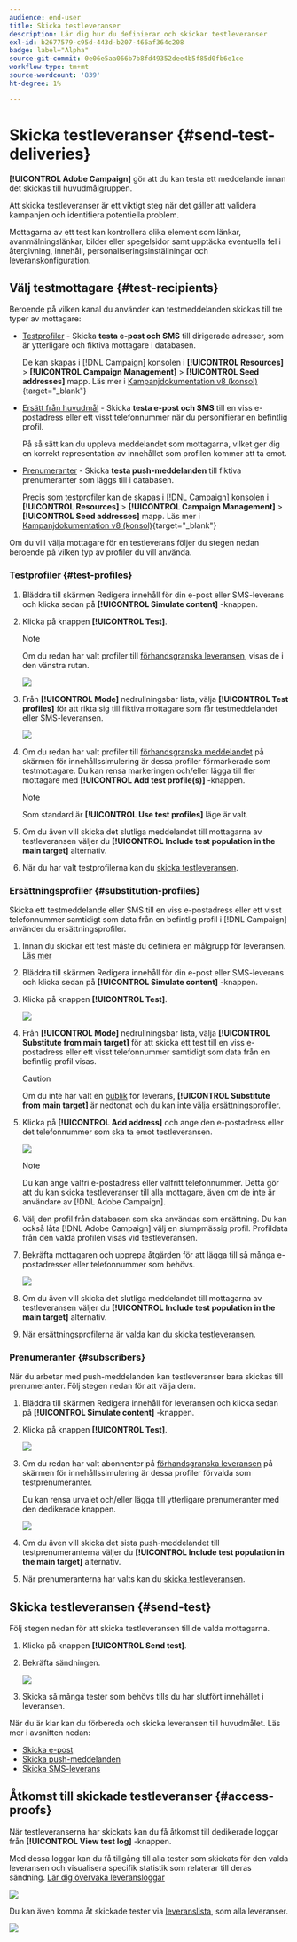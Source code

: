 ```yaml
---
audience: end-user
title: Skicka testleveranser
description: Lär dig hur du definierar och skickar testleveranser
exl-id: b2677579-c95d-443d-b207-466af364c208
badge: label="Alpha"
source-git-commit: 0e06e5aa066b7b8fd49352dee4b5f85d0fb6e1ce
workflow-type: tm+mt
source-wordcount: '839'
ht-degree: 1%

---
```


# Skicka testleveranser {#send-test-deliveries}

**[!UICONTROL Adobe Campaign]** gör att du kan testa ett meddelande innan det skickas till huvudmålgruppen.

Att skicka testleveranser är ett viktigt steg när det gäller att validera kampanjen och identifiera potentiella problem.

Mottagarna av ett test kan kontrollera olika element som länkar, avanmälningslänkar, bilder eller spegelsidor samt upptäcka eventuella fel i återgivning, innehåll, personaliseringsinställningar och leveranskonfiguration.

## Välj testmottagare {#test-recipients}

Beroende på vilken kanal du använder kan testmeddelanden skickas till tre typer av mottagare:

* [Testprofiler](#test-profiles) - Skicka **testa e-post och SMS** till dirigerade adresser, som är ytterligare och fiktiva mottagare i databasen.

  De kan skapas i [!DNL Campaign] konsolen i **[!UICONTROL Resources]** > **[!UICONTROL Campaign Management]** > **[!UICONTROL Seed addresses]** mapp. Läs mer i [Kampanjdokumentation v8 (konsol)](https://experienceleague.adobe.com/docs/campaign/campaign-v8/audience/add-profiles/test-profiles.html){target="_blank"}

* [Ersätt från huvudmål](#substitution-profiles) - Skicka **testa e-post och SMS** till en viss e-postadress eller ett visst telefonnummer när du personifierar en befintlig profil.

  På så sätt kan du uppleva meddelandet som mottagarna, vilket ger dig en korrekt representation av innehållet som profilen kommer att ta emot.

* [Prenumeranter](#subscribers) - Skicka **testa push-meddelanden** till fiktiva prenumeranter som läggs till i databasen.

  Precis som testprofiler kan de skapas i [!DNL Campaign] konsolen i **[!UICONTROL Resources]** > **[!UICONTROL Campaign Management]** > **[!UICONTROL Seed addresses]** mapp. Läs mer i [Kampanjdokumentation v8 (konsol)](https://experienceleague.adobe.com/docs/campaign/campaign-v8/audience/add-profiles/test-profiles.html){target="_blank"}

Om du vill välja mottagare för en testleverans följer du stegen nedan beroende på vilken typ av profiler du vill använda.

### Testprofiler {#test-profiles}

1. Bläddra till skärmen Redigera innehåll för din e-post eller SMS-leverans och klicka sedan på **[!UICONTROL Simulate content]** -knappen.

1. Klicka på knappen **[!UICONTROL Test]**.

   >[!NOTE]
   >
   >Om du redan har valt profiler till [förhandsgranska leveransen](preview-content.md), visas de i den vänstra rutan.

   ![](assets/simulate-test-button-email.png)

1. Från **[!UICONTROL Mode]** nedrullningsbar lista, välja **[!UICONTROL Test profiles]** för att rikta sig till fiktiva mottagare som får testmeddelandet eller SMS-leveransen.

   ![](assets/simulate-profile-mode.png)

1. Om du redan har valt profiler till [förhandsgranska meddelandet](preview-content.md) på skärmen för innehållssimulering är dessa profiler förmarkerade som testmottagare. Du kan rensa markeringen och/eller lägga till fler mottagare med **[!UICONTROL Add test profile(s)]** -knappen.

   >[!NOTE]
   >
   >Som standard är **[!UICONTROL Use test profiles]** läge är valt.

1. Om du även vill skicka det slutliga meddelandet till mottagarna av testleveransen väljer du **[!UICONTROL Include test population in the main target]** alternativ.

1. När du har valt testprofilerna kan du [skicka testleveransen](#send-test).

### Ersättningsprofiler {#substitution-profiles}

Skicka ett testmeddelande eller SMS till en viss e-postadress eller ett visst telefonnummer samtidigt som data från en befintlig profil i [!DNL Campaign] använder du ersättningsprofiler.

1. Innan du skickar ett test måste du definiera en målgrupp för leveransen. [Läs mer](../audience/about-audiences.md)

1. Bläddra till skärmen Redigera innehåll för din e-post eller SMS-leverans och klicka sedan på **[!UICONTROL Simulate content]** -knappen.

1. Klicka på knappen **[!UICONTROL Test]**.

   ![](assets/simulate-test-button-email.png)

1. Från **[!UICONTROL Mode]** nedrullningsbar lista, välja **[!UICONTROL Substitute from main target]** för att skicka ett test till en viss e-postadress eller ett visst telefonnummer samtidigt som data från en befintlig profil visas.

   >[!CAUTION]
   >
   >Om du inte har valt en [publik](../audience/about-audiences.md) för leverans, **[!UICONTROL Substitute from main target]** är nedtonat och du kan inte välja ersättningsprofiler.

1. Klicka på **[!UICONTROL Add address]** och ange den e-postadress eller det telefonnummer som ska ta emot testleveransen.

   ![](assets/simulate-add-substitution-address.png)

   >[!NOTE]
   >
   >Du kan ange valfri e-postadress eller valfritt telefonnummer. Detta gör att du kan skicka testleveranser till alla mottagare, även om de inte är användare av [!DNL Adobe Campaign].

1. Välj den profil från databasen som ska användas som ersättning. Du kan också låta [!DNL Adobe Campaign] välj en slumpmässig profil. Profildata från den valda profilen visas vid testleveransen.

1. Bekräfta mottagaren och upprepa åtgärden för att lägga till så många e-postadresser eller telefonnummer som behövs.

   ![](assets/simulate-profile-substitute.png)

1. Om du även vill skicka det slutliga meddelandet till mottagarna av testleveransen väljer du **[!UICONTROL Include test population in the main target]** alternativ.

1. När ersättningsprofilerna är valda kan du [skicka testleveransen](#send-test).

### Prenumeranter {#subscribers}

När du arbetar med push-meddelanden kan testleveranser bara skickas till prenumeranter. Följ stegen nedan för att välja dem.

1. Bläddra till skärmen Redigera innehåll för leveransen och klicka sedan på **[!UICONTROL Simulate content]** -knappen.

1. Klicka på knappen **[!UICONTROL Test]**.

   ![](assets/simulate-test-button-push.png)

1. Om du redan har valt abonnenter på [förhandsgranska leveransen](preview-content.md) på skärmen för innehållssimulering är dessa profiler förvalda som testprenumeranter.

   Du kan rensa urvalet och/eller lägga till ytterligare prenumeranter med den dedikerade knappen.

   ![](assets/simulate-test-subscribers.png)

1. Om du även vill skicka det sista push-meddelandet till testprenumeranterna väljer du **[!UICONTROL Include test population in the main target]** alternativ.

1. När prenumeranterna har valts kan du [skicka testleveransen](#send-test).

## Skicka testleveransen {#send-test}

Följ stegen nedan för att skicka testleveransen till de valda mottagarna.

1. Klicka på knappen **[!UICONTROL Send test]**.

1. Bekräfta sändningen.

   ![](assets/simulate-send-test.png)

1. Skicka så många tester som behövs tills du har slutfört innehållet i leveransen.

När du är klar kan du förbereda och skicka leveransen till huvudmålet. Läs mer i avsnitten nedan:

* [Skicka e-post](../monitor/prepare-send.md)
* [Skicka push-meddelanden](../push/send-push.md#send-push)
* [Skicka SMS-leverans](../sms/send-sms.md#send-sms)

## Åtkomst till skickade testleveranser {#access-proofs}

När testleveranserna har skickats kan du få åtkomst till dedikerade loggar från **[!UICONTROL View test log]** -knappen.

Med dessa loggar kan du få tillgång till alla tester som skickats för den valda leveransen och visualisera specifik statistik som relaterar till deras sändning. [Lär dig övervaka leveransloggar](../monitor/delivery-logs.md)

![](assets/simulate-test-log.png)

Du kan även komma åt skickade tester via [leveranslista](../msg/gs-messages.md), som alla leveranser.

![](assets/simulate-deliveries-list.png)

